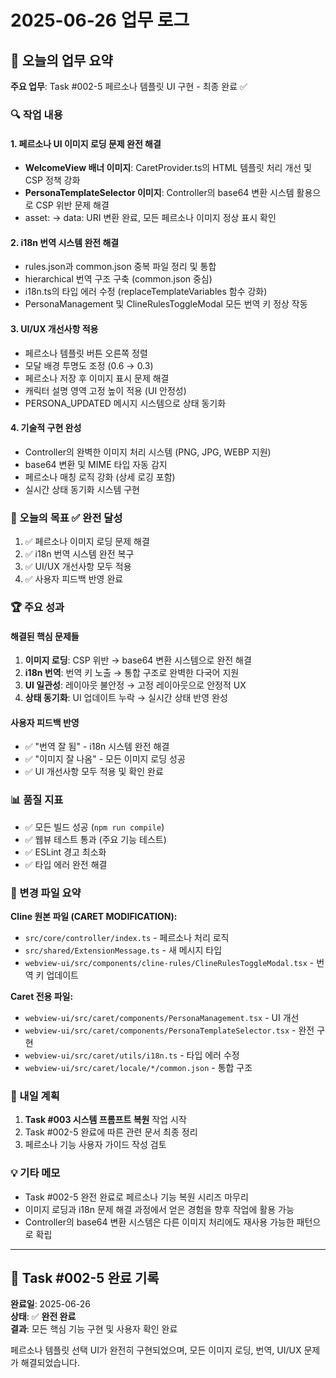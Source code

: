 # 2025-06-26 업무 로그

## 👋 오늘의 업무 요약

**주요 업무**: Task #002-5 페르소나 템플릿 UI 구현 - 최종 완료 ✅

### 🔍 작업 내용

#### 1. **페르소나 UI 이미지 로딩 문제 완전 해결**
   - **WelcomeView 배너 이미지**: CaretProvider.ts의 HTML 템플릿 처리 개선 및 CSP 정책 강화
   - **PersonaTemplateSelector 이미지**: Controller의 base64 변환 시스템 활용으로 CSP 위반 문제 해결
   - asset: → data: URI 변환 완료, 모든 페르소나 이미지 정상 표시 확인

#### 2. **i18n 번역 시스템 완전 해결**
   - rules.json과 common.json 중복 파일 정리 및 통합
   - hierarchical 번역 구조 구축 (common.json 중심)
   - i18n.ts의 타입 에러 수정 (replaceTemplateVariables 함수 강화)
   - PersonaManagement 및 ClineRulesToggleModal 모든 번역 키 정상 작동

#### 3. **UI/UX 개선사항 적용**
   - 페르소나 템플릿 버튼 오른쪽 정렬
   - 모달 배경 투명도 조정 (0.6 → 0.3)
   - 페르소나 저장 후 이미지 표시 문제 해결
   - 캐릭터 설명 영역 고정 높이 적용 (UI 안정성)
   - PERSONA_UPDATED 메시지 시스템으로 상태 동기화

#### 4. **기술적 구현 완성**
   - Controller의 완벽한 이미지 처리 시스템 (PNG, JPG, WEBP 지원)
   - base64 변환 및 MIME 타입 자동 감지
   - 페르소나 매칭 로직 강화 (상세 로깅 포함)
   - 실시간 상태 동기화 시스템 구현

### 🎯 오늘의 목표 ✅ **완전 달성**

1. ✅ 페르소나 이미지 로딩 문제 해결
2. ✅ i18n 번역 시스템 완전 복구
3. ✅ UI/UX 개선사항 모두 적용
4. ✅ 사용자 피드백 반영 완료

### 🏆 주요 성과

#### **해결된 핵심 문제들**
1. **이미지 로딩**: CSP 위반 → base64 변환 시스템으로 완전 해결
2. **i18n 번역**: 번역 키 노출 → 통합 구조로 완벽한 다국어 지원
3. **UI 일관성**: 레이아웃 불안정 → 고정 레이아웃으로 안정적 UX
4. **상태 동기화**: UI 업데이트 누락 → 실시간 상태 반영 완성

#### **사용자 피드백 반영**
- ✅ "번역 잘 됨" - i18n 시스템 완전 해결
- ✅ "이미지 잘 나옴" - 모든 이미지 로딩 성공
- ✅ UI 개선사항 모두 적용 및 확인 완료

### 📊 품질 지표
- ✅ 모든 빌드 성공 (`npm run compile`)
- ✅ 웹뷰 테스트 통과 (주요 기능 테스트)
- ✅ ESLint 경고 최소화
- ✅ 타입 에러 완전 해결

### 📁 변경 파일 요약
**Cline 원본 파일 (CARET MODIFICATION):**
- `src/core/controller/index.ts` - 페르소나 처리 로직
- `src/shared/ExtensionMessage.ts` - 새 메시지 타입
- `webview-ui/src/components/cline-rules/ClineRulesToggleModal.tsx` - 번역 키 업데이트

**Caret 전용 파일:**
- `webview-ui/src/caret/components/PersonaManagement.tsx` - UI 개선
- `webview-ui/src/caret/components/PersonaTemplateSelector.tsx` - 완전 구현
- `webview-ui/src/caret/utils/i18n.ts` - 타입 에러 수정
- `webview-ui/src/caret/locale/*/common.json` - 통합 구조

### 📝 내일 계획

1. **Task #003 시스템 프롬프트 복원** 작업 시작
2. Task #002-5 완료에 따른 관련 문서 최종 정리
3. 페르소나 기능 사용자 가이드 작성 검토

### 💡 기타 메모
- Task #002-5 완전 완료로 페르소나 기능 복원 시리즈 마무리
- 이미지 로딩과 i18n 문제 해결 과정에서 얻은 경험을 향후 작업에 활용 가능
- Controller의 base64 변환 시스템은 다른 이미지 처리에도 재사용 가능한 패턴으로 확립

---

## 🎊 Task #002-5 완료 기록

**완료일**: 2025-06-26  
**상태**: ✅ **완전 완료**  
**결과**: 모든 핵심 기능 구현 및 사용자 확인 완료

페르소나 템플릿 선택 UI가 완전히 구현되었으며, 모든 이미지 로딩, 번역, UI/UX 문제가 해결되었습니다.
